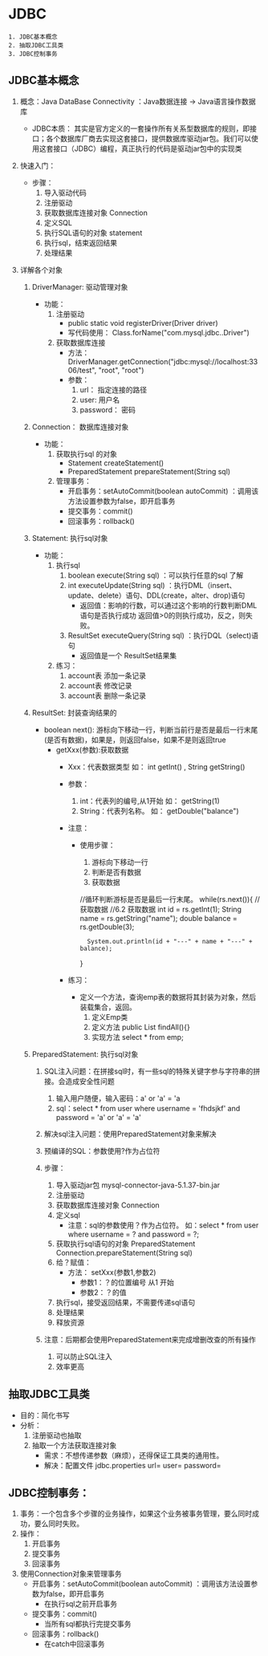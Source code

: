 # JDBC
    1. JDBC基本概念
    2. 抽取JDBC工具类
    3. JDBC控制事务
## JDBC基本概念
1.   概念：Java DataBase Connectivity ：Java数据连接 -> Java语言操作数据库
   
        *   JDBC本质： 其实是官方定义的一套操作所有关系型数据库的规则，即接口；各个数据库厂商去实现这套接口，提供数据库驱动jar包。我们可以使用这套接口（JDBC）编程，真正执行的代码是驱动jar包中的实现类
        
2.  快速入门：
    * 步骤：
        1. 导入驱动代码
        2. 注册驱动
        3. 获取数据库连接对象 Connection
        4. 定义SQL
        5. 执行SQL语句的对象  statement
        6. 执行sql，结束返回结果
        7. 处理结果
        
3. 详解各个对象
    1.  DriverManager: 驱动管理对象
           * 功能：
                1. 注册驱动
                    * public static void registerDriver(Driver driver)
                    *    写代码使用： Class.forName("com.mysql.jdbc..Driver")
                2. 获取数据库连接 
                    * 方法： DriverManager.getConnection("jdbc:mysql://localhost:3306/test", "root", "root") 
                    * 参数：
                        1. url： 指定连接的路径
                        2. user: 用户名
                        3. password： 密码
                        
    2.  Connection： 数据库连接对象
        *  功能：
            1.  获取执行sql 的对象
                * Statement createStatement()
                * PreparedStatement prepareStatement(String sql)  
            2. 管理事务：
                * 开启事务：setAutoCommit(boolean autoCommit) ：调用该方法设置参数为false，即开启事务
                * 提交事务：commit() 
                * 回滚事务：rollback() 
    3.  Statement:  执行sql对象
        * 功能： 
            1. 执行sql
    			1. boolean execute(String sql) ：可以执行任意的sql 了解 
    			2. int executeUpdate(String sql) ：执行DML（insert、update、delete）语句、DDL(create，alter、drop)语句
    				* 返回值：影响的行数，可以通过这个影响的行数判断DML语句是否执行成功 返回值>0的则执行成功，反之，则失败。
    			3. ResultSet executeQuery(String sql)  ：执行DQL（select)语句
    			    * 返回值是一个 ResultSet结果集
    		2. 练习：
    			1. account表 添加一条记录
    			2. account表 修改记录
    			3. account表 删除一条记录

    4.  ResultSet:   封装查询结果的
        * boolean next(): 游标向下移动一行，判断当前行是否是最后一行末尾(是否有数据)，如果是，则返回false，如果不是则返回true
            * getXxx(参数):获取数据
                * Xxx：代表数据类型   如： int getInt() ,	String getString()
                * 参数：
                    1. int：代表列的编号,从1开始   如： getString(1)
                    2. String：代表列名称。 如： getDouble("balance")
        		
        		* 注意：
        			* 使用步骤：
        				1. 游标向下移动一行
        				2. 判断是否有数据
        				3. 获取数据
        
        			   //循环判断游标是否是最后一行末尾。
        	            while(rs.next()){
        	                //获取数据
        	                //6.2 获取数据
        	                int id = rs.getInt(1);
        	                String name = rs.getString("name");
        	                double balance = rs.getDouble(3);
        	
        	                System.out.println(id + "---" + name + "---" + balance);
        	            }
        
        		* 练习：
        			* 定义一个方法，查询emp表的数据将其封装为对象，然后装载集合，返回。
        				1. 定义Emp类
        				2. 定义方法 public List<Emp> findAll(){}
        				3. 实现方法 select * from emp;
    5.  PreparedStatement: 执行sql对象
        1. SQL注入问题：在拼接sql时，有一些sql的特殊关键字参与字符串的拼接。会造成安全性问题
            1. 输入用户随便，输入密码：a' or 'a' = 'a
            2. sql：select * from user where username = 'fhdsjkf' and password = 'a' or 'a' = 'a' 

        2. 解决sql注入问题：使用PreparedStatement对象来解决
        3. 预编译的SQL：参数使用?作为占位符
        4. 步骤：
            1. 导入驱动jar包 mysql-connector-java-5.1.37-bin.jar
            2. 注册驱动
            3. 获取数据库连接对象 Connection
            4. 定义sql
                * 注意：sql的参数使用？作为占位符。 如：select * from user where username = ? and password = ?;
            5. 获取执行sql语句的对象 PreparedStatement  Connection.prepareStatement(String sql) 
            6. 给？赋值：
                * 方法： setXxx(参数1,参数2)
                    * 参数1：？的位置编号 从1 开始
                    * 参数2：？的值
            7. 执行sql，接受返回结果，不需要传递sql语句
            8. 处理结果
            9. 释放资源

        5. 注意：后期都会使用PreparedStatement来完成增删改查的所有操作
            1. 可以防止SQL注入
            2. 效率更高
    
## 抽取JDBC工具类
* 目的：简化书写
* 分析：
    1. 注册驱动也抽取
    2. 抽取一个方法获取连接对象
        * 需求：不想传递参数（麻烦），还得保证工具类的通用性。
        * 解决：配置文件
   			jdbc.properties
   				url=
   				user=
   				password= 
## JDBC控制事务：
1.  事务：一个包含多个步骤的业务操作，如果这个业务被事务管理，要么同时成功，要么同时失败。
2. 操作：
	1. 开启事务
	2. 提交事务
	3. 回滚事务
3. 使用Connection对象来管理事务
	* 开启事务：setAutoCommit(boolean autoCommit) ：调用该方法设置参数为false，即开启事务
		* 在执行sql之前开启事务
	* 提交事务：commit() 
		* 当所有sql都执行完提交事务
	* 回滚事务：rollback() 
		* 在catch中回滚事务
   